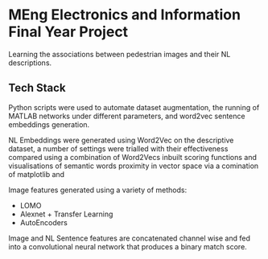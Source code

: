 # MEng Electronics and Information Final Year Project

Learning the associations between pedestrian images and their NL descriptions.

## Tech Stack

Python scripts were used to automate dataset augmentation, the running of MATLAB networks under different parameters, and word2vec sentence embeddings generation.

NL Embeddings were generated using Word2Vec on the descriptive dataset, a number of settings were trialled with their effectiveness compared using a combination of Word2Vecs inbuilt scoring functions and visualisations of semantic words proximity in vector space via a comination of matplotlib and 

Image features generated using a variety of methods:
* LOMO
* Alexnet + Transfer Learning
* AutoEncoders

Image and NL Sentence features are concatenated channel wise and fed into a convolutional neural network that produces a binary match score.


